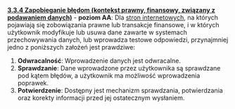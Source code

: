 [**3.3.4 Zapobieganie błędom (kontekst prawny, finansowy, związany z podawaniem danych)**](https://wcag.lepszyweb.pl/#error-prevention-legal-financial-data) - **poziom AA**: Dla <a href="#" data-toggle="tooltip" data-original-title="{{site.data.glossary.strona_internetowa}}">stron internetowych</a>, na których pojawiają się zobowiązania prawne lub transakcje finansowe, i w których użytkownik modyfikuje lub usuwa dane zawarte w systemach przechowywania danych, lub wprowadza testowe odpowiedzi, przynajmniej jedno z poniższych założeń jest prawdziwe:

 1. **Odwracalność**: Wprowadzenie danych jest odwracalne.
 2. **Sprawdzanie**: Dane wprowadzone przez użytkownika są sprawdzane pod kątem błędów, a użytkownik ma możliwość wprowadzenia poprawek.
 3. **Potwierdzenie**: Dostępny jest mechanizm sprawdzania, potwierdzania oraz korekty informacji przed jej ostatecznym wysłaniem.
